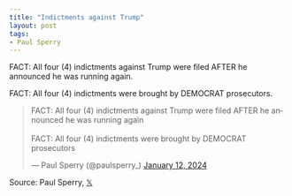 ```yaml
---
title: "Indictments against Trump"
layout: post
tags:
- Paul Sperry
---
```


FACT:  All four (4) indictments against Trump were filed AFTER he announced he was running again.

FACT:  All four (4) indictments were brought by DEMOCRAT prosecutors.

<blockquote class="twitter-tweet"><p lang="en" dir="ltr">FACT: All four (4) indictments against Trump were filed AFTER he announced he was running again<br><br>FACT: All four (4) indictments were brought by DEMOCRAT prosecutors</p>&mdash; Paul Sperry (@paulsperry_) <a href="https://twitter.com/paulsperry_/status/1745604523677122695?ref_src=twsrc%5Etfw">January 12, 2024</a></blockquote> <script async src="https://platform.twitter.com/widgets.js" charset="utf-8"></script>

Source: Paul Sperry, [𝕏](https://x.com)
